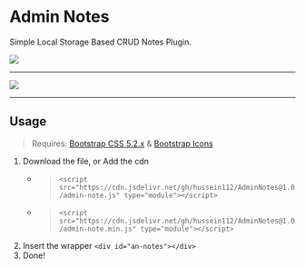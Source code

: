 # Admin Notes

Simple Local Storage Based CRUD Notes Plugin.

<img src="https://hussein112.github.io/Images/adminNotes/demo1.PNG">
<hr>
<img src="https://hussein112.github.io/Images/adminNotes/demo2.PNG">
<hr>

## Usage

> Requires: [Bootstrap CSS 5.2.x](https://cdn.jsdelivr.net/npm/bootstrap@5.2.3/dist/css/bootstrap.min.css) & [Bootstrap Icons](https://cdn.jsdelivr.net/npm/bootstrap-icons@1.10.3/font/bootstrap-icons.css)

1. Download the file, or Add the cdn
    - > ``<script src="https://cdn.jsdelivr.net/gh/hussein112/AdminNotes@1.0/admin-note.js" type="module"></script>``
    - > ``<script src="https://cdn.jsdelivr.net/gh/hussein112/AdminNotes@1.0/admin-note.min.js" type="module"></script>``
2. Insert the wrapper
  ``<div id="an-notes"></div>``
3. Done!
